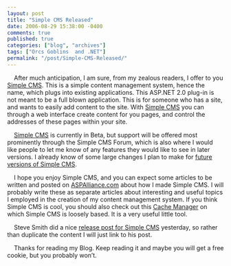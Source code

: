 ```yaml
---
layout: post
title: "Simple CMS Released"
date: 2006-08-29 15:38:00 -0400
comments: true
published: true
categories: ["blog", "archives"]
tags: ["Orcs Goblins  and .NET"]
permalink: "/post/Simple-CMS-Released/"
---
```

<!-- more -->

<p>&nbsp; &nbsp; After much anticipation, I am sure, from my zealous readers, I offer to you <a href="http://aspalliance.com/simplecms/default.aspx">Simple CMS</a>. This is a simple content management system, hence the name, which plugs into existing applications. This ASP.NET 2.0 plug-in is not meant to be a full blown application. This is for someone who has a site, and wants to easily add content to the site. With <a href="http://aspalliance.com/simplecms/default.aspx">Simple CMS</a> you can through a web interface create content for you pages, and control the addresses of these pages within your site.</p>
<p>&nbsp;&nbsp;&nbsp; <a href="http://aspalliance.com/simplecms/default.aspx">Simple CMS</a> is currently in Beta, but support will be offered most prominently through the Simple CMS Forum, which is also where I would like people to let me know of any features they would like to see in later versions. I already know of some large changes I plan to make for&nbsp;<a href="http://aspalliance.com/simplecms/FutureVersions.aspx">future versions of Simple CMS</a>.</p>
<p>&nbsp;&nbsp;&nbsp; I hope you enjoy Simple CMS, and you can expect some articles to be written and posted on <a href="http://aspalliance.com/">ASPAlliance.com</a> about how I made Simple CMS. I will probably write these as separate articles about interesting and useful topics I employed in the creation of my content management system. If you think Simple CMS is cool, you should also check out this <a href="http://aspalliance.com/cachemanager">Cache Manager</a> on which Simple CMS is loosely based. It is a very useful little tool.</p>
<p>&nbsp;&nbsp;&nbsp; Steve Smith did a nice <a href="http://aspadvice.com/blogs/ssmith/archive/2006/08/28/Free-.NET-CMS-Plugin-ASPAlliance.SimpleCMS-Launched.aspx">release post for Simple CMS</a> yesterday, so rather than duplicate the content I will just link to his post.</p>
<p>&nbsp;&nbsp;&nbsp; Thanks for reading my Blog. Keep reading it and maybe you will get a free cookie, but you probably won&rsquo;t.</p>
